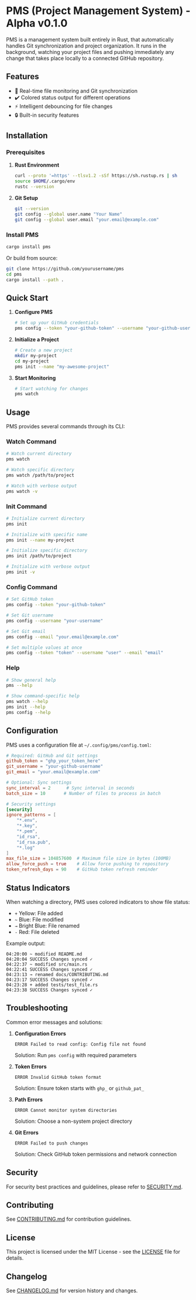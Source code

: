 # PMS (Project Management System) - Alpha v0.1.0

PMS is a management system built entirely in Rust, that automatically handles Git synchronization and project organization. It runs in the background, watching your project files and pushing immediately any change that takes place locally to a connected GitHub repository.

## Features

- 🚀 Real-time file monitoring and Git synchronization
- ✔️ Colored status output for different operations
- ⚡ Intelligent debouncing for file changes
- 🔒 Built-in security features

## Installation

### Prerequisites

1. **Rust Environment**
   ```bash
   curl --proto '=https' --tlsv1.2 -sSf https://sh.rustup.rs | sh
   source $HOME/.cargo/env
   rustc --version  
   ```

2. **Git Setup**
   ```bash
   git --version  
   git config --global user.name "Your Name"
   git config --global user.email "your.email@example.com"
   ```

### Install PMS

```bash
cargo install pms
```

Or build from source:

```bash
git clone https://github.com/yourusername/pms
cd pms
cargo install --path .
```

## Quick Start

1. **Configure PMS**
   ```bash
   # Set up your GitHub credentials
   pms config --token "your-github-token" --username "your-github-username" --email "your.email@example.com"
   ```

2. **Initialize a Project**
   ```bash
   # Create a new project
   mkdir my-project
   cd my-project
   pms init --name "my-awesome-project"
   ```

3. **Start Monitoring**
   ```bash
   # Start watching for changes
   pms watch
   ```

## Usage

PMS provides several commands through its CLI:

### Watch Command
```bash
# Watch current directory
pms watch

# Watch specific directory
pms watch /path/to/project

# Watch with verbose output
pms watch -v
```

### Init Command
```bash
# Initialize current directory
pms init

# Initialize with specific name
pms init --name my-project

# Initialize specific directory
pms init /path/to/project

# Initialize with verbose output
pms init -v
```

### Config Command
```bash
# Set GitHub token
pms config --token "your-github-token"

# Set Git username
pms config --username "your-username"

# Set Git email
pms config --email "your.email@example.com"

# Set multiple values at once
pms config --token "token" --username "user" --email "email"
```

### Help
```bash
# Show general help
pms --help

# Show command-specific help
pms watch --help
pms init --help
pms config --help
```

## Configuration

PMS uses a configuration file at `~/.config/pms/config.toml`:

```toml
# Required: GitHub and Git settings
github_token = "ghp_your_token_here"
git_username = "your-github-username"
git_email = "your.email@example.com"

# Optional: Sync settings
sync_interval = 2      # Sync interval in seconds
batch_size = 10       # Number of files to process in batch

# Security settings
[security]
ignore_patterns = [
    "*.env",
    "*.key",
    "*.pem",
    "id_rsa",
    "id_rsa.pub",
    "*.log"
]
max_file_size = 104857600  # Maximum file size in bytes (100MB)
allow_force_push = true    # Allow force pushing to repository
token_refresh_days = 90    # GitHub token refresh reminder
```

## Status Indicators

When watching a directory, PMS uses colored indicators to show file status:

- `+` Yellow: File added
- `~` Blue: File modified
- `→` Bright Blue: File renamed
- `-` Red: File deleted

Example output:
```
04:20:00 ~ modified README.md
04:20:04 SUCCESS Changes synced ✓
04:22:37 ~ modified src/main.rs
04:22:41 SUCCESS Changes synced ✓
04:23:13 → renamed docs/CONTRIBUTING.md
04:23:17 SUCCESS Changes synced ✓
04:23:28 + added tests/test_file.rs
04:23:38 SUCCESS Changes synced ✓
```

## Troubleshooting

Common error messages and solutions:

1. **Configuration Errors**
   ```
   ERROR Failed to read config: Config file not found
   ```
   Solution: Run `pms config` with required parameters

2. **Token Errors**
   ```
   ERROR Invalid GitHub token format
   ```
   Solution: Ensure token starts with `ghp_` or `github_pat_`

3. **Path Errors**
   ```
   ERROR Cannot monitor system directories
   ```
   Solution: Choose a non-system project directory

4. **Git Errors**
   ```
   ERROR Failed to push changes
   ```
   Solution: Check GitHub token permissions and network connection

## Security

For security best practices and guidelines, please refer to [SECURITY.md](SECURITY.md).

## Contributing

See [CONTRIBUTING.md](CONTRIBUTING.md) for contribution guidelines.

## License

This project is licensed under the MIT License - see the [LICENSE](LICENSE) file for details.

## Changelog

See [CHANGELOG.md](CHANGELOG.md) for version history and changes.
